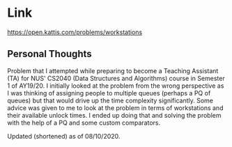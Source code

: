 # Link

https://open.kattis.com/problems/workstations

## Personal Thoughts

Problem that I attempted while preparing to become a Teaching Assistant (TA) for NUS' CS2040 (Data Structures and Algorithms) course in Semester 1 of AY19/20. I initially looked at the problem from the wrong perspective as I was thinking of assigning people to multiple queues (perhaps a PQ of queues) but that would drive up the time complexity significantly. Some advice was given to me to look at the problem in terms of workstations and their available unlock times. I ended up doing that and solving the problem with the help of a PQ and some custom comparators.

Updated (shortened) as of 08/10/2020.

